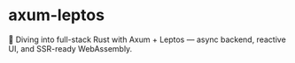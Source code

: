 # axum-leptos

🦀 Diving into full-stack Rust with Axum + Leptos — async backend, reactive UI, and SSR-ready WebAssembly.
